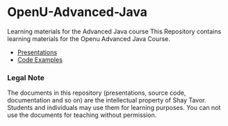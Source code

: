 # OpenU-Advanced-Java
Learning materials for the Advanced Java course 
This Repository contains learning materials for the Openu Advanced Java Course.
<p/>
 <ul>
  <li><a href = "https://github.com/shaytavor/OpenU-Advanced-Java/blob/master/Slides">Presentations</a></li>
  <li><a href = "https://github.com/shaytavor/OpenU-Advanced-Java/tree/master/Code-Samples">Code Examples</a></li>
 </ul>
 
<h3>Legal Note</h3>
The documents in this repository (presentations, source code, documentation and so on) are the intellectual property of Shay Tavor. Students and individuals may use them for learning purposes. You can not use the documents for teaching without permission.


